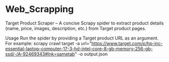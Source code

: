 # Web_Scrapping
Target Product Scraper – A concise Scrapy spider to extract product details (name, price, images, description, etc.) from Target product pages.

Usage
Run the spider by providing a Target product URL as an argument. For example:
scrapy crawl target -a url="https://www.target.com/p/hp-inc-essential-laptop-computer-17-3-hd-intel-core-8-gb-memory-256-gb-ssd/-/A-92469343#lnk=sametab" -o output.json
